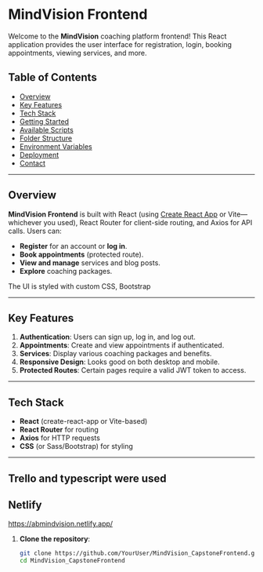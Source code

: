 # MindVision Frontend

Welcome to the **MindVision** coaching platform frontend! This React application provides the user interface for registration, login, booking appointments, viewing services, and more.

## Table of Contents
- [Overview](#overview)
- [Key Features](#key-features)
- [Tech Stack](#tech-stack)
- [Getting Started](#getting-started)
- [Available Scripts](#available-scripts)
- [Folder Structure](#folder-structure)
- [Environment Variables](#environment-variables)
- [Deployment](#deployment)
- [Contact](#contact)

---

## Overview

**MindVision Frontend** is built with React (using [Create React App](https://create-react-app.dev/) or Vite—whichever you used), React Router for client-side routing, and Axios for API calls. Users can:

- **Register** for an account or **log in**.
- **Book appointments** (protected route).
- **View and manage** services and blog posts.
- **Explore** coaching packages.

The UI is styled with custom CSS, Bootstrap

---

## Key Features

1. **Authentication**: Users can sign up, log in, and log out.
2. **Appointments**: Create and view appointments if authenticated.
3. **Services**: Display various coaching packages and benefits.
4. **Responsive Design**: Looks good on both desktop and mobile.
5. **Protected Routes**: Certain pages require a valid JWT token to access.

---

## Tech Stack

- **React** (create-react-app or Vite-based)
- **React Router** for routing
- **Axios** for HTTP requests
- **CSS** (or Sass/Bootstrap) for styling

---
## Trello and typescript were used


## Netlify
https://abmindvision.netlify.app/


1. **Clone the repository**:
   ```bash
   git clone https://github.com/YourUser/MindVision_CapstoneFrontend.git
   cd MindVision_CapstoneFrontend

